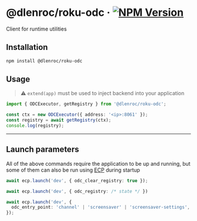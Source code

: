 # @dlenroc/roku-odc · [![NPM Version](https://img.shields.io/npm/v/@dlenroc/roku-odc)](https://www.npmjs.com/package/@dlenroc/roku-odc)

Client for runtime utilities

## Installation

```sh
npm install @dlenroc/roku-odc
```

## Usage

> ⚠️ `extend(app)` must be used to inject backend into your application

```typescript
import { ODCExecutor, getRegistry } from '@dlenroc/roku-odc';

const ctx = new ODCExecutor({ address: '<ip>:8061' });
const registry = await getRegistry(ctx);
console.log(registry);
```

---

## Launch parameters

All of the above commands require the application to be up and running, but some of them can also be run using [ECP](/packages/ecp#readme) during startup

```typescript
await ecp.launch('dev', { odc_clear_registry: true });
```

```typescript
await ecp.launch('dev', { odc_registry: /* state */ })
```

```typescript
await ecp.launch('dev', {
  odc_entry_point: 'channel' | 'screensaver' | 'screensaver-settings',
});
```
